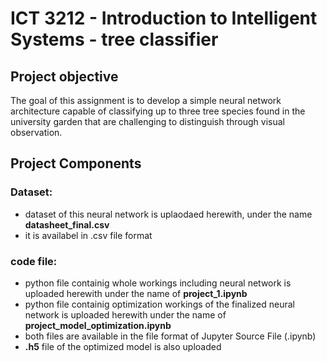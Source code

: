# ICT 3212 - Introduction to Intelligent Systems - tree classifier

## Project objective

The goal of this assignment is to develop a simple neural network architecture capable of classifying up to three tree species found in the university garden that are challenging to distinguish through visual observation.
## Project Components

### Dataset:
 - dataset of this neural network is uplaodaed herewith, under the name **datasheet_final.csv**
 - it is availabel in .csv file format

### code file:

-   python file containig whole workings including neural network is uploaded herewith under the name of **project_1.ipynb**
-   python file containig optimization workings of the finalized neural network is uploaded herewith under the name of **project_model_optimization.ipynb**
-   both files are available in the file format of Jupyter Source File (.ipynb)
-   **.h5** file of the optimized model is also uploaded
